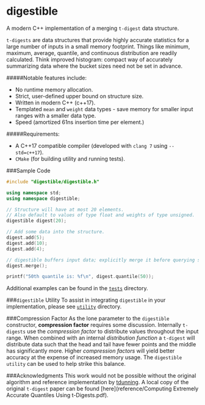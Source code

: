 
# digestible

A modern C++ implementation of a merging `t-digest` data structure.

`t-digests` are data structures that provide highly accurate statistics for a large number of inputs in a small memory footprint. Things like minimum, maximum, average, quantile, and continuous distribution are readily calculated. Think improved histogram: compact way of accurately summarizing data where the bucket sizes need not be set in advance.

#####Notable features include:
* No runtime memory allocation.
* Strict, user-defined upper bound on structure size.
* Written in modern C++ (c++17).
* Templated `mean` and `weight` data types - save memory for smaller input ranges with a smaller data type.
* Speed (amortized 61ns insertion time per element.)

#####Requirements:
* A C++17 compatible compiler (developed with `clang 7` using `--std=c++17`).
* `CMake` (for building utility and running tests).

###Sample Code
```c++
#include "digestible/digestible.h"

using namespace std;
using namespace digestible;

// Structure will have at most 20 elements.
// Also default to values of type float and weights of type unsigned.
digestible digest(20);

// Add some data into the structure.
digest.add(5);
digest.add(10);
digest.add(4);

// digestible buffers input data; explicitly merge it before querying statistics.
digest.merge();

printf("50th quantile is: %f\n", digest.quantile(50));

```
Additional examples can be found in the [`tests`](tests) directory.

###`digestible` Utility
To assist in integrating `digestible` in your implementation, please see [`utility`](utility/README.md) directory.

###Compression Factor
As the lone parameter to the `digestible` constructor, __compression factor__ requires some discussion. Internally `t-digests` use the _compression factor_ to distribute values throughout the input range. When combined with an internal _distribution function_ a `t-digest` will distribute data such that the head and tail have fewer points and the middle has significantly more. Higher _compression factors_ will yield better accuracy at the expense of increased memory usage. The `digestible utility` can be used to help strike this balance.

###Acknowledgments
This work would not be possible without the original algorithm and reference implementation by [tdunning](https://github.com/tdunning/t-digest). A local copy of the original `t-digest` paper can be found [here](reference/Computing Extremely Accurate Quantiles Using t-Digests.pdf).
